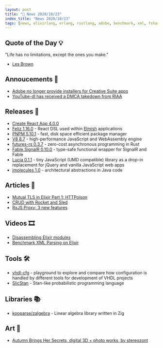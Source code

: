 ```yaml
---
layout: post
title: "📜 News 2020/10/23"
index_title: "News 2020/10/23"
tags: [news, elixirlang, erlang, rustlang, adobe, benchmark, xml, fsharp, elmish, react, reactjs, javascript, webassembly, youtube, ziglang, dcma, java]
---
```


## Quote of the Day 💡

"Life has no limitations, except the ones you make."

- [Les Brown](https://en.wikipedia.org/wiki/Les_Brown_(speaker))

## Annoucements 🥁

- [Adobe no longer provide installers for Creative Suite apps](https://helpx.adobe.com/creative-suite.html)
- [YouTube-dl has received a DMCA takedown from RIAA](https://github.com/github/dmca/blob/master/2020/10/2020-10-23-RIAA.md)

## Releases 🥳

- [Create React App 4.0.0](https://github.com/facebook/create-react-app/blob/master/CHANGELOG.md#400-2020-10-23)
- [Feliz 1.16.0](https://www.nuget.org/packages/Feliz/1.16.0) - React DSL used within [Elmish](https://elmish.github.io) applications
- [PNPM 5.10.1](https://github.com/pnpm/pnpm/releases/tag/v5.10.1) - fast, disk space efficient package manager
- [V8 8.7](https://v8.dev/blog/v8-release-87) - high-performance JavaScript and WebAssembly engine
- [futures-rs 0.3.7](https://github.com/rust-lang/futures-rs/releases/tag/0.3.7) - zero-cost asynchronous programming in Rust
- [Fable.SignalR 0.10.0](https://www.nuget.org/packages/Fable.SignalR/0.10.0) - type-safe functional wrapper for SignalR and Fable
- [Lucia 0.1.1](https://github.com/aidenybai/lucia/releases/tag/v0.1.1) - tiny JavaScript (UMD compatible) library as a drop-in replacement for jQuery and vanilla JavaScript web apps
- [jmolecules 1.0](https://github.com/xmolecules/jmolecules/releases/tag/1.0.0) - architectural abstractions in Java code

## Articles 📜

- [Mutual TLS in Elixir Part 1: HTTPoison](https://michaelviveros.medium.com/mutual-tls-in-elixir-part-1-httpoison-b8a727669d88)
- [CRUD with Rocket and Sled](https://mbuffett.com/posts/rocket-sled-tutorial)
- [RxJS Proxy: 3 new features](https://dev.to/rxjs/rx-proxy-3-new-features-22k1)

## Videos 🎞

- [Disassembling Elixir modules](https://www.youtube.com/watch?v=J0JIHoJ3eIk)
- [Benchmark XML Parsing on Elixir](https://www.youtube.com/watch?v=uHWcJzDLCe8)

## Tools 🛠

- [vhdl-cfg](https://github.com/eine/vhdl-cfg) - playground to explore and compare how configuration is handled by different tools for development of VHDL projects
- [SlicStan](https://github.com/mgorinova/SlicStan) - Stan-like probabilistic programming language

## Libraries 📚

- [kooparse/zalgebra](https://github.com/kooparse/zalgebra) - Linear algebra library written in Zig

## Art 🎨

- [Autumn Brings Her Secrets, digital 3D + photo works, by stereozont](https://www.reddit.com/r/Art/comments/jghk3f/autumn_brings_her_secrets_me_digital_3d_photo)


